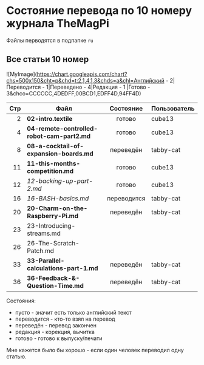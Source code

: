 Состояние перевода по 10 номеру журнала TheMagPi
================================================

Файлы перводятся в подпапке `ru`


Все статьи 10 номер
-------------------

![MyImage](https://chart.googleapis.com/chart?chs=500x150&cht=p&chd=t:2,1,4,1,3&chds=a&chl=Английский - 2|Переводится - 1|Переведено - 4|Редакция - 1 |Готово - 3&chco=CCCCCC,4DEDFF,00BCD1,EDFF4D,94FF4D)

| Стр| Файл                                        | Состояние   | Пользователь |
|---:|---------------------------------------------|:-----------:|--------------|
|  2 | **02-intro.textile**                        | готово      | cube13       |
|  4 | **04-remote-controlled-robot-cam-part2.md** | готово      | cube13       |
|  8 | **08-a-cocktail-of-expansion-boards.md**    | переведён   | tabby-cat    |
| 11 | **11-this-months-competition.md**           | готово      | cube13       |
| 12 | *12-backing-up-part-2.md*                   | готово      | cube13       |
| 16 | *16-BASH-basics.md*                         | переводится | tabby-cat    |
| 20 | **20-Charm-on-the-Raspberry-Pi.md**         | переведён   | tabby-cat    |
| 23 | 23-Introducing-streams.md                   |             |              |
| 26 | 26-The-Scratch-Patch.md                     |             |              |
| 33 | **33-Parallel-calculations-part-1.md**      | переведён   | tabby-cat    |
| 36 | **36-Feedback-&-Question-Time.md**          | переведён   | tabby-cat    |


Состояния:

* пусто       - значит есть только английский текст
* переводится - кто-то взял на перевод
* переведён   - перевод закончен
* редакция    - корекция, вычитка
* готово      - готово к выпуску/печати


Мне кажется было бы хорошо - если один человек переводил одну статью.
